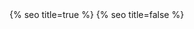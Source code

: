 <head>
  <meta charset="utf-8" />
  <meta http-equiv="X-UA-Compatible" content="IE=edge" />
  <meta name="viewport" content="width=device-width, initial-scale=1" />
  <link rel="shortcut icon" href="https://ultradao.org/assets/icon/logo.svg">
  {% seo title=true %}

  <link rel='preload' as='script' href='/assets/js/scramble.js'>
  <link rel='preload' as='script' href='/assets/js/collectionDisplay.js'>

  <link rel="preconnect" href="https://fonts.googleapis.com">
  <link rel="preconnect" href="https://fonts.gstatic.com" crossorigin>
  <link href="https://fonts.googleapis.com/css2?family=Space+Grotesk:wght@300;500&display=swap" rel="stylesheet">
  <link rel="stylesheet" href="/assets/css/main.css" />
  <link rel="stylesheet" async href="/assets/css/syntax.css" />
  {% seo title=false %}
</head>
